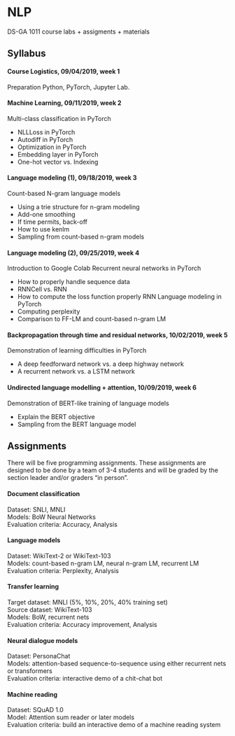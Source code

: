 # NLP
DS-GA 1011 course labs + assigments + materials

## Syllabus

#### Course Logistics, 09/04/2019, week 1
Preparation
Python, PyTorch, Jupyter Lab.

#### Machine Learning, 09/11/2019, week 2
Multi-class classification in PyTorch
- NLLLoss in PyTorch
- Autodiff in PyTorch
- Optimization in PyTorch
- Embedding layer in PyTorch
- One-hot vector vs. Indexing

#### Language modeling (1), 09/18/2019, week 3
Count-based N-gram language models
- Using a trie structure for n-gram modeling
- Add-one smoothing
- If time permits, back-off
- How to use kenlm
- Sampling from count-based n-gram models

#### Language modeling (2), 09/25/2019, week 4
Introduction to Google Colab
Recurrent neural networks in PyTorch
- How to properly handle sequence data
- RNNCell vs. RNN
- How to compute the loss function properly
RNN Language modeling in PyTorch
- Computing perplexity
- Comparison to FF-LM and count-based n-gram LM

#### Backpropagation through time and residual networks, 10/02/2019, week 5
Demonstration of learning difficulties in PyTorch
- A deep feedforward network vs. a deep highway network
- A recurrent network vs. a LSTM network

#### Undirected language modelling + attention, 10/09/2019, week 6
Demonstration of BERT-like training of language models
- Explain the BERT objective
- Sampling from the BERT language model


## Assignments
There will be five programming assignments. These assignments are designed to be done by a team of 3-4 students and will be graded by the section leader and/or graders “in person”.

#### Document classification
Dataset: SNLI, MNLI <br>
Models: BoW Neural Networks <br>
Evaluation criteria: Accuracy, Analysis
#### Language models
Dataset: WikiText-2 or WikiText-103 <br>
Models: count-based n-gram LM, neural n-gram LM, recurrent LM <br>
Evaluation criteria: Perplexity, Analysis <br>
#### Transfer learning
Target dataset: MNLI (5%, 10%, 20%, 40% training set) <br>
Source dataset: WikiText-103 <br>
Models: BoW, recurrent nets <br>
Evaluation criteria: Accuracy improvement, Analysis 
#### Neural dialogue models
Dataset: PersonaChat <br>
Models: attention-based sequence-to-sequence using either recurrent nets or transformers <br>
Evaluation criteria: interactive demo of a chit-chat bot <br>
#### Machine reading
Dataset: SQuAD 1.0 <br>
Model: Attention sum reader or later models <br>
Evaluation criteria: build an interactive demo of a machine reading system

